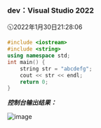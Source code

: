 ### dev：Visual Studio 2022
🕥2022年1月30日21:28:06
```C++
#include <iostream>
#include <string>
using namespace std;
int main() {
	string str = "abcdefg";
	cout << str << endl;
	return 0;
}
```
***控制台输出结果：***  

![image](https://user-images.githubusercontent.com/39286292/151687909-2cb5a4ca-d09d-423b-9c83-5897d66c5f7c.png)


